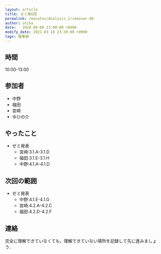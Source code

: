 ```yaml
---
layout: article
title: ゼミ第6回
permalink: /minutes/Analysis_I/seminar-06
author: shiba
date:   2020-09-08 13:00:00 +0900
modify_date: 2021-03-16 23:30:00 +0900
tags: 議事録
---
```


## 時間

10:00-13:00

## 参加者

- 中野
- 福田
- 宮崎
- ゆひの介

## やったこと

- ゼミ発表
  - 宮崎:3.1.A-3.1.D
  - 福田:3.1.E-3.1.H
  - 中野:4.1.A-4.1.D

## 次回の範囲

- ゼミ発表
  - 中野:4.1.E-4.1.G
  - 宮崎:4.2.A-4.2.C
  - 福田:4.2.D-4.2.F

## 連絡

完全に理解できていなくても，理解できていない場所を記録して先に進みましょう．
